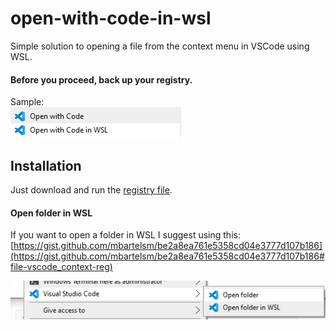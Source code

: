 # open-with-code-in-wsl
Simple solution to opening a file from the context menu in VSCode using WSL.

#### Before you proceed, back up your registry.

Sample:\
![Sample](/sample.png)

## Installation
Just download and run the <a download="OpenWithCodeInWSL.reg" href="https://github.com/matuszykrafa/open-with-code-in-wsl/blob/main/OpenWithCodeInWSL.reg" title="OpenWithCodeInWSL.reg">registry file</a>.

#### Open folder in WSL
If you want to open a folder in WSL I suggest using this:\
[https://gist.github.com/mbartelsm/be2a8ea761e5358cd04e3777d107b186](https://gist.github.com/mbartelsm/be2a8ea761e5358cd04e3777d107b186#file-vscode_context-reg)

![Open folder in WSL](/sample2.png)
